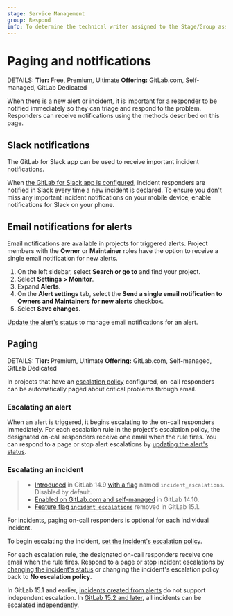 ```yaml
---
stage: Service Management
group: Respond
info: To determine the technical writer assigned to the Stage/Group associated with this page, see https://handbook.gitlab.com/handbook/product/ux/technical-writing/#assignments
---
```


# Paging and notifications

DETAILS:
**Tier:** Free, Premium, Ultimate
**Offering:** GitLab.com, Self-managed, GitLab Dedicated

When there is a new alert or incident, it is important for a responder to be notified
immediately so they can triage and respond to the problem. Responders can receive
notifications using the methods described on this page.

## Slack notifications

The GitLab for Slack app can be used to receive important incident notifications.

When [the GitLab for Slack app is configured](slack.md), incident responders are notified in Slack
every time a new incident is declared. To ensure you don't miss any important incident notifications
on your mobile device, enable notifications for Slack on your phone.

## Email notifications for alerts

Email notifications are available in projects for triggered alerts. Project
members with the **Owner** or **Maintainer** roles have the option to receive
a single email notification for new alerts.

1. On the left sidebar, select **Search or go to** and find your project.
1. Select **Settings > Monitor**.
1. Expand **Alerts**.
1. On the **Alert settings** tab, select the
   **Send a single email notification to Owners and Maintainers for new alerts** checkbox.
1. Select **Save changes**.

[Update the alert's status](alerts.md#change-an-alerts-status) to manage email notifications for an alert.

## Paging

DETAILS:
**Tier:** Premium, Ultimate
**Offering:** GitLab.com, Self-managed, GitLab Dedicated

In projects that have an [escalation policy](escalation_policies.md) configured, on-call responders
can be automatically paged about critical problems through email.

### Escalating an alert

When an alert is triggered, it begins escalating to the on-call responders immediately.
For each escalation rule in the project's escalation policy, the designated on-call
responders receive one email when the rule fires. You can respond to a page
or stop alert escalations by [updating the alert's status](alerts.md#change-an-alerts-status).

### Escalating an incident

> - [Introduced](https://gitlab.com/groups/gitlab-org/-/epics/5716) in GitLab 14.9 [with a flag](../../administration/feature_flags.md) named `incident_escalations`. Disabled by default.
> - [Enabled on GitLab.com and self-managed](https://gitlab.com/gitlab-org/gitlab/-/issues/345769) in GitLab 14.10.
> - [Feature flag `incident_escalations`](https://gitlab.com/gitlab-org/gitlab/-/issues/345769) removed in GitLab 15.1.

For incidents, paging on-call responders is optional for each individual incident.

To begin escalating the incident, [set the incident's escalation policy](manage_incidents.md#change-escalation-policy).

For each escalation rule, the designated on-call responders receive one email when
the rule fires. Respond to a page or stop incident escalations by
[changing the incident's status](manage_incidents.md#change-status) or
changing the incident's escalation policy back to **No escalation policy**.

In GitLab 15.1 and earlier, [incidents created from alerts](manage_incidents.md#from-an-alert)
do not support independent escalation. In [GitLab 15.2 and later](https://gitlab.com/gitlab-org/gitlab/-/issues/356057),
all incidents can be escalated independently.
